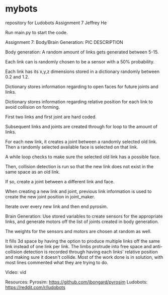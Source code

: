 # mybots
repository for Ludobots Assignment 7
Jeffrey He

Run main.py to start the code.

Assignment 7:
Body/Brain Generation:
PIC
DESCRIPTION

Body generation:
A random amount of links gets generated between 5-15.

Each link can is randomly chosen to be a sensor with a 50% probability.

Each link has its x,y,z dimensions stored in a dictionary randomly between 0.2 and 1.2.

Dictionary stores information regarding to open faces for future joints and links.

Dictionary stores information regarding relative position for each link to avoid collision on forming.

First two links and first joint are hard coded.

Subsequent links and joints are created through for loop to the amount of links.

For each new link, it creates a joint between a randomly selected old link. Then a randomly selected available face is selected on that link.

A while loop checks to make sure the selected old link has a possible face.

Then, collision detection is run so that the new link does not exist in the same space as an old link.

If so, create a joint between a different link and face.

When creating a new link and joint, previous link information is used to create the new joint position in joint_maker.

Iterate over every new link and then end pyrosim.


Brain Generation:
Use stored variables to create sensors for the appropriate links, and generate motors off the list of joints created in body generation.

The weights for the sensors and motors are chosen at random as well.


It fills 3d space by having the option to produce multiple links off the same link instead of one link per link. The limbs protrude into free space and anti-collision detection is recorded through having each links' relative position and making sure it doesn't collide.
Most of the work done is in solution, with most lines commented what they are trying to do.

Video: vid

Resources:
Pyrosim: https://github.com/jbongard/pyrosim
Ludobots: https://reddit.com/r/ludobots
